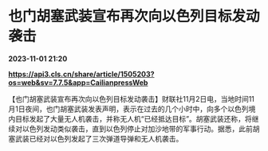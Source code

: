 # 也门胡塞武装宣布再次向以色列目标发动袭击

**2023-11-01 21:20**

**https://api3.cls.cn/share/article/1505203?os=web&sv=7.7.5&app=CailianpressWeb**

【也门胡塞武装宣布再次向以色列目标发动袭击】财联社11月2日电，当地时间11月1日夜间，也门胡塞武装发表声明，表示在过去的几个小时中，向多个以色列境内目标发起了大量无人机袭击，并称无人机“已经抵达目标”。胡塞武装还称，将继续对以色列发动类似袭击，直到以色列停止对加沙地带的军事行动。据悉，此前胡塞武装已经对以色列发起了三次弹道导弹和无人机袭击。